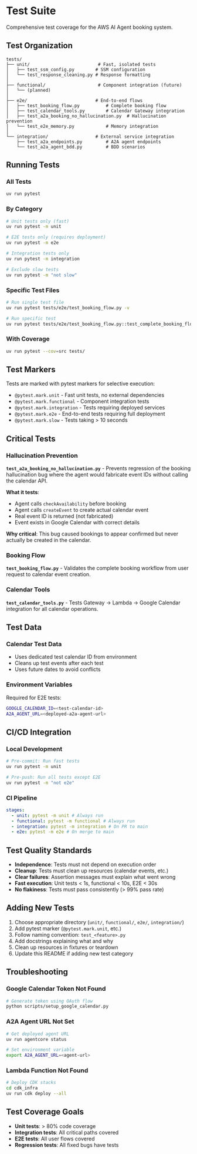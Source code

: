 # Test Suite

Comprehensive test coverage for the AWS AI Agent booking system.

## Test Organization

```
tests/
├── unit/                          # Fast, isolated tests
│   ├── test_ssm_config.py        # SSM configuration
│   └── test_response_cleaning.py # Response formatting
│
├── functional/                    # Component integration (future)
│   └── (planned)
│
├── e2e/                          # End-to-end flows
│   ├── test_booking_flow.py          # Complete booking flow
│   ├── test_calendar_tools.py        # Calendar Gateway integration
│   ├── test_a2a_booking_no_hallucination.py  # Hallucination prevention
│   └── test_e2e_memory.py            # Memory integration
│
└── integration/                  # External service integration
    ├── test_a2a_endpoints.py         # A2A agent endpoints
    └── test_a2a_agent_bdd.py         # BDD scenarios
```

## Running Tests

### All Tests

```bash
uv run pytest
```

### By Category

```bash
# Unit tests only (fast)
uv run pytest -m unit

# E2E tests only (requires deployment)
uv run pytest -m e2e

# Integration tests only
uv run pytest -m integration

# Exclude slow tests
uv run pytest -m "not slow"
```

### Specific Test Files

```bash
# Run single test file
uv run pytest tests/e2e/test_booking_flow.py -v

# Run specific test
uv run pytest tests/e2e/test_booking_flow.py::test_complete_booking_flow -v
```

### With Coverage

```bash
uv run pytest --cov=src tests/
```

## Test Markers

Tests are marked with pytest markers for selective execution:

- `@pytest.mark.unit` - Fast unit tests, no external dependencies
- `@pytest.mark.functional` - Component integration tests
- `@pytest.mark.integration` - Tests requiring deployed services
- `@pytest.mark.e2e` - End-to-end tests requiring full deployment
- `@pytest.mark.slow` - Tests taking > 10 seconds

## Critical Tests

### Hallucination Prevention

**`test_a2a_booking_no_hallucination.py`** - Prevents regression of the booking hallucination bug where the agent would fabricate event IDs without calling the calendar API.

**What it tests**:

- Agent calls `checkAvailability` before booking
- Agent calls `createEvent` to create actual calendar event
- Real event ID is returned (not fabricated)
- Event exists in Google Calendar with correct details

**Why critical**: This bug caused bookings to appear confirmed but never actually be created in the calendar.

### Booking Flow

**`test_booking_flow.py`** - Validates the complete booking workflow from user request to calendar event creation.

### Calendar Tools

**`test_calendar_tools.py`** - Tests Gateway → Lambda → Google Calendar integration for all calendar operations.

## Test Data

### Calendar Test Data

- Uses dedicated test calendar ID from environment
- Cleans up test events after each test
- Uses future dates to avoid conflicts

### Environment Variables

Required for E2E tests:

```bash
GOOGLE_CALENDAR_ID=<test-calendar-id>
A2A_AGENT_URL=<deployed-a2a-agent-url>
```

## CI/CD Integration

### Local Development

```bash
# Pre-commit: Run fast tests
uv run pytest -m unit

# Pre-push: Run all tests except E2E
uv run pytest -m "not e2e"
```

### CI Pipeline

```yaml
stages:
  - unit: pytest -m unit # Always run
  - functional: pytest -m functional # Always run
  - integration: pytest -m integration # On PR to main
  - e2e: pytest -m e2e # On merge to main
```

## Test Quality Standards

- **Independence**: Tests must not depend on execution order
- **Cleanup**: Tests must clean up resources (calendar events, etc.)
- **Clear failures**: Assertion messages must explain what went wrong
- **Fast execution**: Unit tests < 1s, functional < 10s, E2E < 30s
- **No flakiness**: Tests must pass consistently (> 99% pass rate)

## Adding New Tests

1. Choose appropriate directory (`unit/`, `functional/`, `e2e/`, `integration/`)
2. Add pytest marker (`@pytest.mark.unit`, etc.)
3. Follow naming convention: `test_<feature>.py`
4. Add docstrings explaining what and why
5. Clean up resources in fixtures or teardown
6. Update this README if adding new test category

## Troubleshooting

### Google Calendar Token Not Found

```bash
# Generate token using OAuth flow
python scripts/setup_google_calendar.py
```

### A2A Agent URL Not Set

```bash
# Get deployed agent URL
uv run agentcore status

# Set environment variable
export A2A_AGENT_URL=<agent-url>
```

### Lambda Function Not Found

```bash
# Deploy CDK stacks
cd cdk_infra
uv run cdk deploy --all
```

## Test Coverage Goals

- **Unit tests**: > 80% code coverage
- **Integration tests**: All critical paths covered
- **E2E tests**: All user flows covered
- **Regression tests**: All fixed bugs have tests
